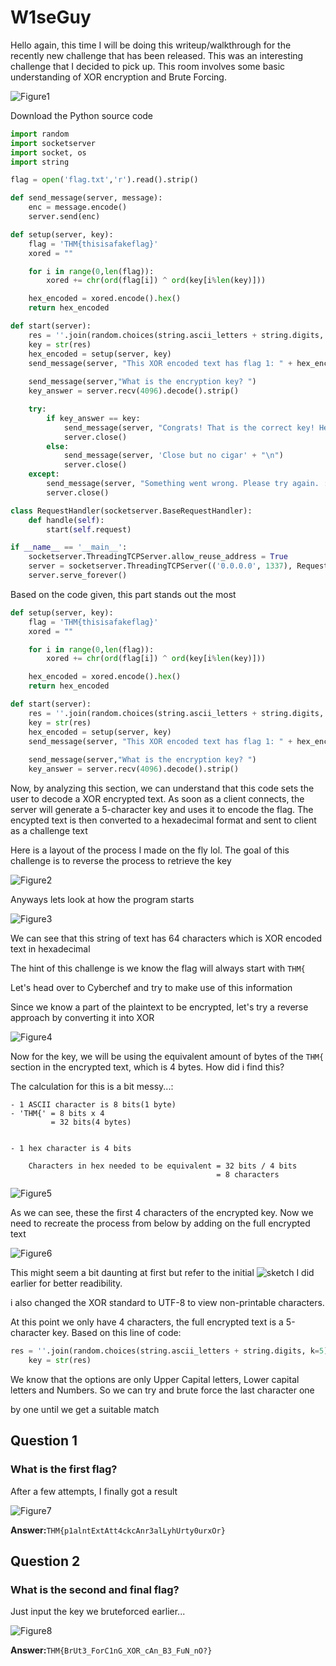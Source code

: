 # W1seGuy

Hello again, this time I will be doing this writeup/walkthrough for the recently new challenge that has been released. This was an interesting challenge that I decided to pick up. This room involves some basic understanding of XOR encryption and Brute Forcing.

![Figure1](./imgs/img1.png)

Download the Python source code

```python
import random
import socketserver 
import socket, os
import string

flag = open('flag.txt','r').read().strip()

def send_message(server, message):
    enc = message.encode()
    server.send(enc)

def setup(server, key):
    flag = 'THM{thisisafakeflag}' 
    xored = ""

    for i in range(0,len(flag)):
        xored += chr(ord(flag[i]) ^ ord(key[i%len(key)]))

    hex_encoded = xored.encode().hex()
    return hex_encoded

def start(server):
    res = ''.join(random.choices(string.ascii_letters + string.digits, k=5))
    key = str(res)
    hex_encoded = setup(server, key)
    send_message(server, "This XOR encoded text has flag 1: " + hex_encoded + "\n")
    
    send_message(server,"What is the encryption key? ")
    key_answer = server.recv(4096).decode().strip()

    try:
        if key_answer == key:
            send_message(server, "Congrats! That is the correct key! Here is flag 2: " + flag + "\n")
            server.close()
        else:
            send_message(server, 'Close but no cigar' + "\n")
            server.close()
    except:
        send_message(server, "Something went wrong. Please try again. :)\n")
        server.close()

class RequestHandler(socketserver.BaseRequestHandler):
    def handle(self):
        start(self.request)

if __name__ == '__main__':
    socketserver.ThreadingTCPServer.allow_reuse_address = True
    server = socketserver.ThreadingTCPServer(('0.0.0.0', 1337), RequestHandler)
    server.serve_forever()
```

Based on the code given, this part stands out the most

```python
def setup(server, key):
    flag = 'THM{thisisafakeflag}' 
    xored = ""

    for i in range(0,len(flag)):
        xored += chr(ord(flag[i]) ^ ord(key[i%len(key)]))

    hex_encoded = xored.encode().hex()
    return hex_encoded

def start(server):
    res = ''.join(random.choices(string.ascii_letters + string.digits, k=5))
    key = str(res)
    hex_encoded = setup(server, key)
    send_message(server, "This XOR encoded text has flag 1: " + hex_encoded + "\n")
    
    send_message(server,"What is the encryption key? ")
    key_answer = server.recv(4096).decode().strip()
```

Now, by analyzing this section, we can understand that this code sets the user to decode a XOR encrypted text. As soon as a client connects, the server will generate a 5-character key and uses it to encode the flag. The encypted text is then converted to a hexadecimal format and sent to client as a challenge text

Here is a layout of the process I made on the fly lol. The goal of this challenge is to reverse the process to retrieve the key

![Figure2](./imgs/img2.jpg)

Anyways lets look at how the program starts

![Figure3](./imgs/img3.png)

We can see that this string of text has 64 characters which is XOR encoded text in hexadecimal

The hint of this challenge is we know the flag will always start with `THM{`

Let's head over to Cyberchef and try to make use of this information

Since we know a part of the plaintext to be encrypted, let's try a reverse approach by converting it into XOR

![Figure4](./imgs/img4.png)

Now for the key, we will be using the equivalent amount of bytes of the `THM{` section in the encrypted text, which is 4 bytes. How did i find this?

The calculation for this is a bit messy...:

```
- 1 ASCII character is 8 bits(1 byte)
- 'THM{' = 8 bits x 4
         = 32 bits(4 bytes)


- 1 hex character is 4 bits

    Characters in hex needed to be equivalent = 32 bits / 4 bits
                                              = 8 characters                                              
```

![Figure5](./imgs/img6.png)

As we can see, these the first 4 characters of the encrypted key. Now we need to recreate the process from below by adding on the full encrypted text

![Figure6](./imgs/img7.png)

This might seem a bit daunting at first but refer to the initial ![sketch](./imgs/img2.jpg) I did earlier for better readibility.

i also changed the XOR standard to UTF-8 to view non-printable characters.

At this point we only have 4 characters, the full encrypted text is a 5-character key. Based on this line of code:

```python
res = ''.join(random.choices(string.ascii_letters + string.digits, k=5))
    key = str(res)
```

We know that the options are only Upper Capital letters, Lower capital letters and Numbers. So we can try and brute force the last character one

by one until we get a suitable match

## Question 1

### What is the first flag?

After a few attempts, I finally got a result 

![Figure7](./imgs/img8.png)

**Answer:**`THM{p1alntExtAtt4ckcAnr3alLyhUrty0urxOr}`


## Question 2

### What is the second and final flag?

Just input the key we bruteforced earlier...

![Figure8](./imgs/img9.png)

**Answer:**`THM{BrUt3_ForC1nG_XOR_cAn_B3_FuN_nO?}`









                 



